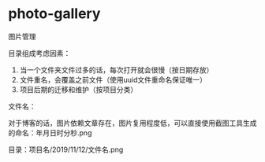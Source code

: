 # photo-gallery
图片管理

目录组成考虑因素：
1. 当一个文件夹文件过多的话，每次打开就会很慢（按日期存放）
2. 文件重名，会覆盖之前文件（使用uuid文件重命名保证唯一）
3. 项目后期的迁移和维护（按项目分类）

文件名：

对于博客的话，图片依赖文章存在，图片复用程度低，可以直接使用截图工具生成的命名：年月日时分秒.png

目录：项目名/2019/11/12/文件名.png
